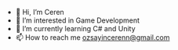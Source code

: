 - 👋 Hi, I’m Ceren
- 👀 I’m interested in Game Development
- 🌱 I’m currently learning C# and Unity
- 📫 How to reach me ozsayincerenn@gmail.com

<!---
crnozs/crnozs is a ✨ special ✨ repository because its `README.md` (this file) appears on your GitHub profile.
You can click the Preview link to take a look at your changes.
--->
